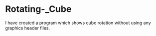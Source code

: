 # Rotating-_Cube
I have created a  program which shows cube rotation  without using  any graphics header files.
